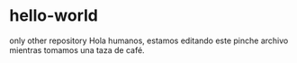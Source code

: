 # hello-world
only other repository
Hola humanos, estamos editando este pinche archivo mientras tomamos una taza de café.
